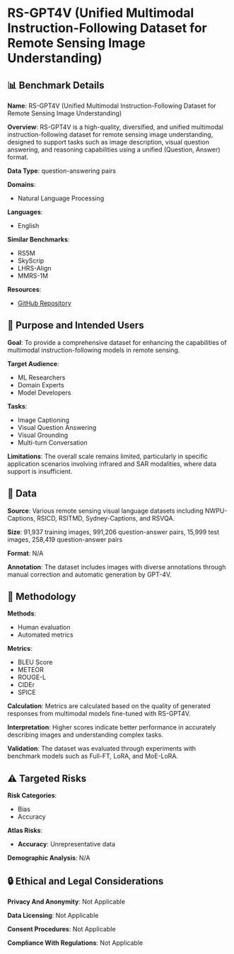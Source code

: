 # RS-GPT4V (Unified Multimodal Instruction-Following Dataset for Remote Sensing Image Understanding)

## 📊 Benchmark Details

**Name**: RS-GPT4V (Unified Multimodal Instruction-Following Dataset for Remote Sensing Image Understanding)

**Overview**: RS-GPT4V is a high-quality, diversified, and unified multimodal instruction-following dataset for remote sensing image understanding, designed to support tasks such as image description, visual question answering, and reasoning capabilities using a unified (Question, Answer) format.

**Data Type**: question-answering pairs

**Domains**:
- Natural Language Processing

**Languages**:
- English

**Similar Benchmarks**:
- RS5M
- SkyScrip
- LHRS-Align
- MMRS-1M

**Resources**:
- [GitHub Repository](https://github.com/GeoX-Lab/RS-GPT4V)

## 🎯 Purpose and Intended Users

**Goal**: To provide a comprehensive dataset for enhancing the capabilities of multimodal instruction-following models in remote sensing.

**Target Audience**:
- ML Researchers
- Domain Experts
- Model Developers

**Tasks**:
- Image Captioning
- Visual Question Answering
- Visual Grounding
- Multi-turn Conversation

**Limitations**: The overall scale remains limited, particularly in specific application scenarios involving infrared and SAR modalities, where data support is insufficient.

## 💾 Data

**Source**: Various remote sensing visual language datasets including NWPU-Captions, RSICD, RSITMD, Sydney-Captions, and RSVQA.

**Size**: 91,937 training images, 991,206 question-answer pairs, 15,999 test images, 258,419 question-answer pairs

**Format**: N/A

**Annotation**: The dataset includes images with diverse annotations through manual correction and automatic generation by GPT-4V.

## 🔬 Methodology

**Methods**:
- Human evaluation
- Automated metrics

**Metrics**:
- BLEU Score
- METEOR
- ROUGE-L
- CIDEr
- SPICE

**Calculation**: Metrics are calculated based on the quality of generated responses from multimodal models fine-tuned with RS-GPT4V.

**Interpretation**: Higher scores indicate better performance in accurately describing images and understanding complex tasks.

**Validation**: The dataset was evaluated through experiments with benchmark models such as Full-FT, LoRA, and MoE-LoRA.

## ⚠️ Targeted Risks

**Risk Categories**:
- Bias
- Accuracy

**Atlas Risks**:
- **Accuracy**: Unrepresentative data

**Demographic Analysis**: N/A

## 🔒 Ethical and Legal Considerations

**Privacy And Anonymity**: Not Applicable

**Data Licensing**: Not Applicable

**Consent Procedures**: Not Applicable

**Compliance With Regulations**: Not Applicable
